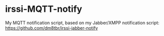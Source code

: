 irssi-MQTT-notify
=================

My MQTT notification script, based on my Jabber/XMPP notification script:
https://github.com/dm8tbr/irssi-jabber-notify


